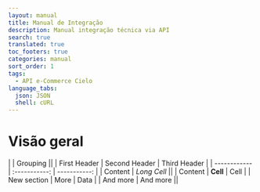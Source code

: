 ```yaml
---
layout: manual
title: Manual de Integração
description: Manual integração técnica via API
search: true
translated: true
toc_footers: true
categories: manual
sort_order: 1
tags:
  - API e-Commerce Cielo
language_tabs:
  json: JSON
  shell: cURL
---
```


# Visão geral

|              |          Grouping           ||
| First Header | Second Header | Third Header |
| ------------ | :-----------: | -----------: |
| Content      |          *Long Cell*        ||
| Content      |   **Cell**    |         Cell |
| New section  |     More      |         Data |
| And more     |            And more         ||
